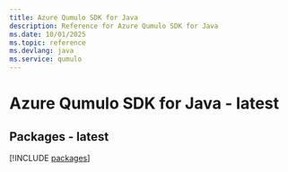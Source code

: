 ```yaml
---
title: Azure Qumulo SDK for Java
description: Reference for Azure Qumulo SDK for Java
ms.date: 10/01/2025
ms.topic: reference
ms.devlang: java
ms.service: qumulo
---
```

# Azure Qumulo SDK for Java - latest
## Packages - latest
[!INCLUDE [packages](qumulo-index.md)]